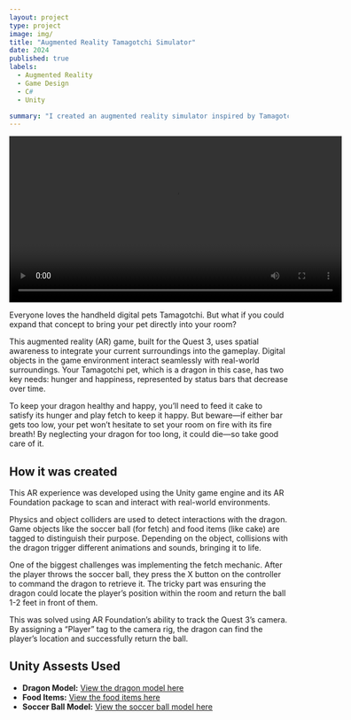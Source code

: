 ```yaml
---
layout: project
type: project
image: img/
title: "Augmented Reality Tamagotchi Simulator"
date: 2024
published: true
labels:
  - Augmented Reality
  - Game Design
  - C#
  - Unity

summary: "I created an augmented reality simulator inspired by Tamagotchi games."
---
```

<video width="600" controls>
  <source src="../video/ar_tamagotchi_video.mp4" type="video/mp4">
  Your browser does not support the video tag.
</video>

Everyone loves the handheld digital pets Tamagotchi. But what if you could expand that concept to bring your pet directly into your room?

This augmented reality (AR) game, built for the Quest 3, uses spatial awareness to integrate your current surroundings into the gameplay. Digital objects in the game environment interact seamlessly with real-world surroundings. Your Tamagotchi pet, which is a dragon in this case, has two key needs: hunger and happiness, represented by status bars that decrease over time.

To keep your dragon healthy and happy, you’ll need to feed it cake to satisfy its hunger and play fetch to keep it happy. But beware—if either bar gets too low, your pet won’t hesitate to set your room on fire with its fire breath! By neglecting your dragon for too long, it could die—so take good care of it.

## How it was created
This AR experience was developed using the Unity game engine and its AR Foundation package to scan and interact with real-world environments.

Physics and object colliders are used to detect interactions with the dragon. Game objects like the soccer ball (for fetch) and food items (like cake) are tagged to distinguish their purpose. Depending on the object, collisions with the dragon trigger different animations and sounds, bringing it to life.

One of the biggest challenges was implementing the fetch mechanic. After the player throws the soccer ball, they press the X button on the controller to command the dragon to retrieve it. The tricky part was ensuring the dragon could locate the player’s position within the room and return the ball 1-2 feet in front of them.

This was solved using AR Foundation’s ability to track the Quest 3’s camera. By assigning a “Player” tag to the camera rig, the dragon can find the player’s location and successfully return the ball. 

## Unity Assests Used
- **Dragon Model:** [View the dragon model here](https://assetstore.unity.com/packages/3d/characters/animals/mammals/tiny-dragon-161097)
- **Food Items:** [View the food items here](https://assetstore.unity.com/packages/3d/props/food/3d-props-adorable-foods-31249)
- **Soccer Ball Model:** [View the soccer ball model here](https://assetstore.unity.com/packages/3d/low-polygon-soccer-ball-84382)






